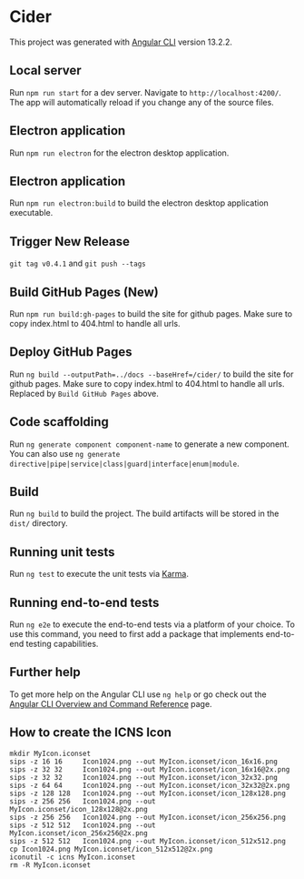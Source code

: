# Cider

This project was generated with [Angular CLI](https://github.com/angular/angular-cli) version 13.2.2.

## Local server

Run `npm run start` for a dev server. Navigate to `http://localhost:4200/`. The app will automatically reload if you change any of the source files.

## Electron application

Run `npm run electron` for the electron desktop application.

## Electron application

Run `npm run electron:build` to build the electron desktop application executable.

## Trigger New Release
`git tag v0.4.1` and `git push --tags`

## Build GitHub Pages (New)

Run `npm run build:gh-pages` to build the site for github pages.
Make sure to copy index.html to 404.html to handle all urls.

## Deploy GitHub Pages

Run `ng build --outputPath=../docs --baseHref=/cider/` to build the site for github pages.
Make sure to copy index.html to 404.html to handle all urls. Replaced by `Build GitHub Pages` above.

## Code scaffolding

Run `ng generate component component-name` to generate a new component. You can also use `ng generate directive|pipe|service|class|guard|interface|enum|module`.

## Build

Run `ng build` to build the project. The build artifacts will be stored in the `dist/` directory.

## Running unit tests

Run `ng test` to execute the unit tests via [Karma](https://karma-runner.github.io).

## Running end-to-end tests

Run `ng e2e` to execute the end-to-end tests via a platform of your choice. To use this command, you need to first add a package that implements end-to-end testing capabilities.

## Further help

To get more help on the Angular CLI use `ng help` or go check out the [Angular CLI Overview and Command Reference](https://angular.io/cli) page.

## How to create the ICNS Icon

```
mkdir MyIcon.iconset
sips -z 16 16     Icon1024.png --out MyIcon.iconset/icon_16x16.png
sips -z 32 32     Icon1024.png --out MyIcon.iconset/icon_16x16@2x.png
sips -z 32 32     Icon1024.png --out MyIcon.iconset/icon_32x32.png
sips -z 64 64     Icon1024.png --out MyIcon.iconset/icon_32x32@2x.png
sips -z 128 128   Icon1024.png --out MyIcon.iconset/icon_128x128.png
sips -z 256 256   Icon1024.png --out MyIcon.iconset/icon_128x128@2x.png
sips -z 256 256   Icon1024.png --out MyIcon.iconset/icon_256x256.png
sips -z 512 512   Icon1024.png --out MyIcon.iconset/icon_256x256@2x.png
sips -z 512 512   Icon1024.png --out MyIcon.iconset/icon_512x512.png
cp Icon1024.png MyIcon.iconset/icon_512x512@2x.png
iconutil -c icns MyIcon.iconset
rm -R MyIcon.iconset
```

